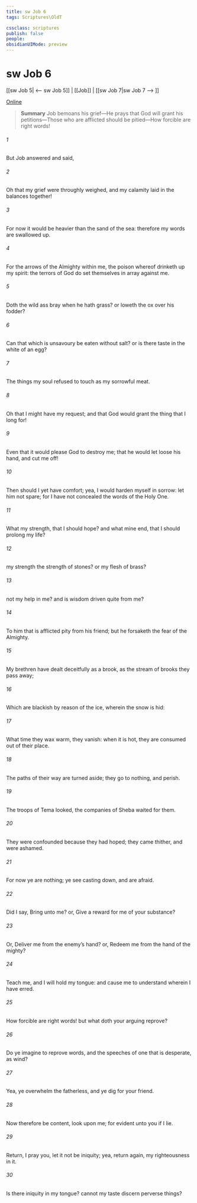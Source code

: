 ```yaml
---
title: sw Job 6
tags: Scriptures\OldT

cssclass: scriptures
publish: false
people:
obsidianUIMode: preview
---
```


# sw Job 6
[[sw Job 5| <-- sw Job 5]] | [[Job]] | [[sw Job 7|sw Job 7 --> ]]

[Online](https://churchofjesuschrist.org/study/scriptures/ot/job/6?lang=eng)

> __Summary__
Job bemoans his grief—He prays that God will grant his petitions—Those who are afflicted should be pitied—How forcible are right words!

###### 1 
But Job answered and said,

###### 2 
Oh that my grief were throughly weighed, and my calamity laid in the balances together!

###### 3 
For now it would be heavier than the sand of the sea: therefore my words are swallowed up.

###### 4 
For the arrows of the Almighty  within me, the poison whereof drinketh up my spirit: the terrors of God do set themselves in array against me.

###### 5 
Doth the wild ass bray when he hath grass? or loweth the ox over his fodder?

###### 6 
Can that which is unsavoury be eaten without salt? or is there  taste in the white of an egg?

###### 7 
The things  my soul refused to touch  as my sorrowful meat.

###### 8 
Oh that I might have my request; and that God would grant  the thing that I long for!

###### 9 
Even that it would please God to destroy me; that he would let loose his hand, and cut me off!

###### 10 
Then should I yet have comfort; yea, I would harden myself in sorrow: let him not spare; for I have not concealed the words of the Holy One.

###### 11 
What  my strength, that I should hope? and what  mine end, that I should prolong my life?

###### 12 
 my strength the strength of stones? or  my flesh of brass?

###### 13 
 not my help in me? and is wisdom driven quite from me?

###### 14 
To him that is afflicted pity  from his friend; but he forsaketh the fear of the Almighty.

###### 15 
My brethren have dealt deceitfully as a brook,  as the stream of brooks they pass away;

###### 16 
Which are blackish by reason of the ice,  wherein the snow is hid:

###### 17 
What time they wax warm, they vanish: when it is hot, they are consumed out of their place.

###### 18 
The paths of their way are turned aside; they go to nothing, and perish.

###### 19 
The troops of Tema looked, the companies of Sheba waited for them.

###### 20 
They were confounded because they had hoped; they came thither, and were ashamed.

###### 21 
For now ye are nothing; ye see  casting down, and are afraid.

###### 22 
Did I say, Bring unto me? or, Give a reward for me of your substance?

###### 23 
Or, Deliver me from the enemy’s hand? or, Redeem me from the hand of the mighty?

###### 24 
Teach me, and I will hold my tongue: and cause me to understand wherein I have erred.

###### 25 
How forcible are right words! but what doth your arguing reprove?

###### 26 
Do ye imagine to reprove words, and the speeches of one that is desperate,  as wind?

###### 27 
Yea, ye overwhelm the fatherless, and ye dig  for your friend.

###### 28 
Now therefore be content, look upon me; for  evident unto you if I lie.

###### 29 
Return, I pray you, let it not be iniquity; yea, return again, my righteousness  in it.

###### 30 
Is there iniquity in my tongue? cannot my taste discern perverse things?

